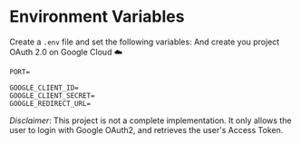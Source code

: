 # Environment Variables

Create a `.env` file and set the following variables:
And create you project OAuth 2.0 on Google Cloud ☁️

```
PORT=

GOOGLE_CLIENT_ID=
GOOGLE_CLIENT_SECRET=
GOOGLE_REDIRECT_URL=
```

_Disclaimer_: This project is not a complete implementation. It only allows the user to login with Google OAuth2, and retrieves the user's Access Token. 
